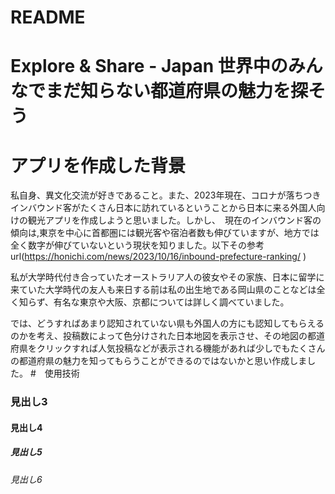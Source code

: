 # README
# Explore & Share - Japan  世界中のみんなでまだ知らない都道府県の魅力を探そう
# アプリを作成した背景
私自身、異文化交流が好きであること。また、2023年現在、コロナが落ちつきインバウンド客がたくさん日本に訪れているということから日本に来る外国人向けの観光アプリを作成しようと思いました。しかし、　現在のインバウンド客の傾向は,東京を中心に首都圏には観光客や宿泊者数も伸びていますが、地方では全く数字が伸びていないという現状を知りました。以下その参考url(https://honichi.com/news/2023/10/16/inbound-prefecture-ranking/ )

私が大学時代付き合っていたオーストラリア人の彼女やその家族、日本に留学に来ていた大学時代の友人も来日する前は私の出生地である岡山県のことなどは全く知らず、有名な東京や大阪、京都については詳しく調べていました。

では、どうすればあまり認知されていない県も外国人の方にも認知してもらえるのかを考え、投稿数によって色分けされた日本地図を表示させ、その地図の都道府県をクリックすれば人気投稿などが表示される機能があれば少しでもたくさんの都道府県の魅力を知ってもらうことができるのではないかと思い作成しました。
#　使用技術
### 見出し3
#### 見出し4
##### 見出し5
###### 見出し6
